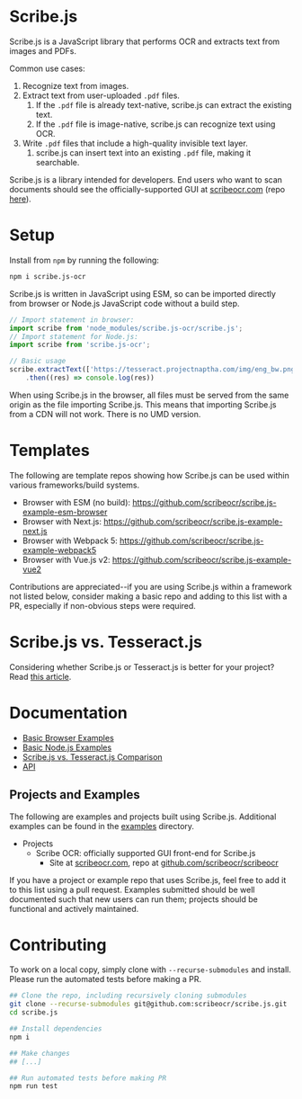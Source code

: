 # Scribe.js
Scribe.js is a JavaScript library that performs OCR and extracts text from images and PDFs.  

Common use cases:
1. Recognize text from images.
2. Extract text from user-uploaded `.pdf` files.
	1. If the `.pdf` file is already text-native, scribe.js can extract the existing text.
	2. If the `.pdf` file is image-native, scribe.js can recognize text using OCR.
3. Write `.pdf` files that include a high-quality invisible text layer.
	1. scribe.js can insert text into an existing `.pdf` file, making it searchable.

Scribe.js is a library intended for developers.  End users who want to scan documents should see the officially-supported GUI at [scribeocr.com](https://scribeocr.com/) (repo [here](https://github.com/scribeocr/scribeocr)).

# Setup
Install from `npm` by running the following:
```sh
npm i scribe.js-ocr
```

Scribe.js is written in JavaScript using ESM, so can be imported directly from browser or Node.js JavaScript code without a build step.
```js
// Import statement in browser:
import scribe from 'node_modules/scribe.js-ocr/scribe.js';
// Import statement for Node.js:
import scribe from 'scribe.js-ocr';

// Basic usage
scribe.extractText(['https://tesseract.projectnaptha.com/img/eng_bw.png'])
	.then((res) => console.log(res))
```

When using Scribe.js in the browser, all files must be served from the same origin as the file importing Scribe.js.  This means that importing Scribe.js from a CDN will not work.  There is no UMD version.

# Templates
The following are template repos showing how Scribe.js can be used within various frameworks/build systems.  

- Browser with ESM (no build): https://github.com/scribeocr/scribe.js-example-esm-browser
- Browser with Next.js: https://github.com/scribeocr/scribe.js-example-next.js
- Browser with Webpack 5: https://github.com/scribeocr/scribe.js-example-webpack5
- Browser with Vue.js v2: https://github.com/scribeocr/scribe.js-example-vue2

Contributions are appreciated--if you are using Scribe.js within a framework not listed below, consider making a basic repo and adding to this list with a PR, especially if non-obvious steps were required.

# Scribe.js vs. Tesseract.js
Considering whether Scribe.js or Tesseract.js is better for your project?  Read [this article](./docs/scribe_vs_tesseract.md).

# Documentation
- [Basic Browser Examples](./examples/browser/)
- [Basic Node.js Examples](./examples/node/)
- [Scribe.js vs. Tesseract.js Comparison](./docs/scribe_vs_tesseract.md)
- [API](./docs/API.md)

## Projects and Examples
The following are examples and projects built using Scribe.js.  Additional examples can be found in the [examples](https://github.com/scribeocr/scribe.js/tree/master/examples) directory. 

- Projects
   - Scribe OCR: officially supported GUI front-end for Scribe.js
      - Site at [scribeocr.com](https://scribeocr.com/), repo at [github.com/scribeocr/scribeocr](https://github.com/scribeocr/scribeocr)

If you have a project or example repo that uses Scribe.js, feel free to add it to this list using a pull request. Examples submitted should be well documented such that new users can run them; projects should be functional and actively maintained.

# Contributing
To work on a local copy, simply clone with `--recurse-submodules` and install.  Please run the automated tests before making a PR.
```sh
## Clone the repo, including recursively cloning submodules
git clone --recurse-submodules git@github.com:scribeocr/scribe.js.git
cd scribe.js

## Install dependencies
npm i

## Make changes
## [...]

## Run automated tests before making PR
npm run test
```
